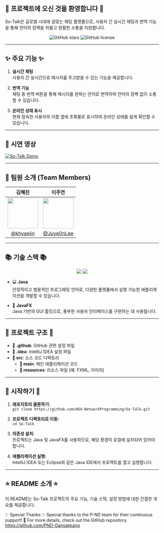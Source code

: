 

## 👋 프로젝트에 오신 것을 환영합니다 👋

So-Talk은 글로벌 시대에 걸맞는 채팅 플랫폼으로, 사용자 간 실시간 채팅과 번역 기능을 통해 언어의 장벽을 허물고 원활한 소통을 지원합니다.

<p align="center">
    <img src="https://img.shields.io/github/stars/HSU-NetworkProgramming/So-Talk?style=social" alt="GitHub stars">
    <img src="https://img.shields.io/github/license/HSU-NetworkProgramming/So-Talk" alt="GitHub license">
</p>

---

## ✨ 주요 기능 ✨

1. **실시간 채팅**  
   사용자 간 실시간으로 메시지를 주고받을 수 있는 기능을 제공합니다.

2. **번역 기능**  
   채팅 중 번역 버튼을 통해 메시지를 원하는 언어로 번역하여 언어의 장벽 없이 소통할 수 있습니다. 

3. **온라인 상태 표시**  
   현재 접속한 사용자의 이름 옆에 초록불로 표시하여 온라인 상태를 쉽게 확인할 수 있습니다. 

---

## 🎥 시연 영상

[![So-Talk Demo](https://img.youtube.com/vi/SIJx7P8D2_8/0.jpg)](https://youtu.be/SIJx7P8D2_8)

---

## 👥 팀원 소개 (Team Members)

| 김혜진 | 이주연 |
|:---:|:---:|
| <img src="https://github.com/khyaejin.png" width="100"> | <img src="https://github.com/Juye0nLee.png" width="100"> |
| [@khyaejin](https://github.com/khyaejin) | [@Juye0nLee](https://github.com/Juye0nLee) |

---

## 📚 기술 스택 📚

<p align="center">
    <img src="https://img.shields.io/badge/Java-007396?style=for-the-badge&logo=Java&logoColor=white">
    <img src="https://img.shields.io/badge/JavaFX-007396?style=for-the-badge&logo=Java&logoColor=white">
</p>

- 💻 **Java**  
   안정적이고 범용적인 프로그래밍 언어로, 다양한 플랫폼에서 실행 가능한 애플리케이션을 개발할 수 있습니다.

- 🎨 **JavaFX**  
   Java 기반의 GUI 툴킷으로, 풍부한 사용자 인터페이스를 구현하는 데 사용됩니다.

---

## 📂 프로젝트 구조 📂

- **📁 .github**: GitHub 관련 설정 파일
- **📁 .idea**: IntelliJ IDEA 설정 파일
- **📁 src**: 소스 코드 디렉토리
  - **📁 main**: 메인 애플리케이션 코드
  - **📁 resources**: 리소스 파일 (예: FXML, 이미지)

---

## 🚀 시작하기 🚀

1. **레포지토리 클론하기:**  
   `git clone https://github.com/HSU-NetworkProgramming/So-Talk.git`

2. **프로젝트 디렉토리로 이동:**  
   `cd So-Talk`

3. **의존성 설치:**  
   프로젝트는 Java 및 JavaFX를 사용하므로, 해당 환경이 로컬에 설치되어 있어야 합니다.

4. **애플리케이션 실행:**  
   IntelliJ IDEA 또는 Eclipse와 같은 Java IDE에서 프로젝트를 열고 실행합니다.

---

## ⭐ README 소개 ⭐
이 README는 So-Talk 프로젝트의 주요 기능, 기술 스택, 설정 방법에 대한 간결한 개요를 제공합니다.

✨ Special Thanks ✨
Special thanks to the P-ND team for their continuous support! 🚀
For more details, check out the GitHub repository.
https://github.com/PND-Gamjakkang
